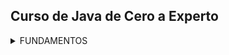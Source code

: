 ## Curso de Java de Cero a Experto
<details>
  <summary>FUNDAMENTOS</summary>

  <details>
      <summary>Sección 02: Introducción a Java</summary>

  * [V02_PDF - Introducción](seccion02/01-01-00-IntroduccionJava-UJ.pdf)
  * [V03_PDF - ¿Qué es el JDK de Java](seccion02/01-02-00-JDKJava-UJ.pdf)
  * [V04_PDF - Intalación deL JDK de Java](seccion02/01-03-00-InstalacionJDK-UJ.pdf)
  * [V05_PDF - ¿Qué es un IDE](seccion02/01-04-00-IDE-Java-UJ.pdf)
  * [V06_PDF - Instalación de IntelliJ IDEAS](seccion02/01-05-00-InstalacionIntelliJ-UJ.pdf)
  * [V07_PDF - Hola Mundo con Java](seccion02/01-06-00-HolaMundoJava-UJ.pdf)
  * [V08 - __****EJEMPLO****__: Hola Mundo](seccion02/V08-Ejemplo_de_Hola_Mundo_con_Java/)
  > 📋 **EJERCICIO**
  > - Se solicita crear una nueva clase llamada "Presentate.java" en la cual 
  >  deberás hacer lo siguiente:
  > - Agregar el método main (Atajo: psvm + tab).
  > - Mostrar en la consola la siguiente información. Se debe usar un método 
  >  "println" para cada elemento a mostrar.
  > - Nombre Completo
  > - Edad
  > - País
  >   - [Mi solución](seccion02/V09-Reto-Practico)
  >   - V10 - Solución Presentate con Java
  >   - [PDF](seccion02/V10-Solucion_presentate_con_Java/01-09-00-Solucion-Presentate-UJ.pdf)
  >   - [Solución, Presentate.java](seccion02/V10-Solucion_presentate_con_Java/01-09-00-Solucion-Presentate-UJ.java)

  * [V11_PDF - Instalación de Apache NetBeans](seccion02/01-10-00-InstalacionApacheNetbeans-UJ.pdf)
  </details>

  <details>
    <summary>Sección 03: Variables en Java</summary>

  * [V13_PDF - Variables en Java](seccion03/02-01-00-VariablesJava-UJ.pdf)
  * V14_PDF - Variables en Java
      * [PDF - Variables](seccion03/02-02-00-EjemploVariables-UJ.pdf) 
      * [Variables.java](seccion03/Variables/src/Variables.java) 
  * [V15_PDF - Manejo de Memoria en Java](seccion03/02-03-00-ManejoMemoria-UJ.pdf)
  * [V16_PDF - Guia Manejo de Memoria](seccion03/02-04-00-DetalleLibro-UJ.pdf)
  > 📋 **EJERCICIO**
  > - V17 - Reto practico, Detalle de una persona
  >   Se solicita crear una clase llamada DetallePersona.java que realice lo siguiente:
  > - Debe declarar las siguientes variables y deberás asignar los valores que correspondan, 
  >   además de seleccionar el tipo de dato adecuado para cada variable:
  >  - Nombre Completo
  >  - Edad
  >  - Altura (En metros)
  >  - País de Origen
  >  - Indicar si es casado o soltero con sólo caracter, **EJEMPLO**: 'C'-Casado, 'S'-Soltero.
  >   * [Mi solución](seccion03/Variables/src/RetoDetallePersona.java)
  >   * [Solución, DetallePersona.java](seccion03/Variables/src/DetallePersona.java) 
  >   * [PDF - Solución](seccion03/02-06-00-Solucion-DetallePersona-UJ.pdf)

  * [V19_PDF - Tipos de Datos en Java - parte 1](seccion03/02-07-00-TiposDatosJava-parte1-UJ.pdf)
    * [TiposDatosParte1.java](seccion03/Variables/src/TiposDatosParte1.java)    
    * [V20 - TiposDatosParte2.java](seccion03/Variables/src/TiposDatosParte2.java)    
  * [V21_PDF - Reglas de Nombres de Variables en Java](seccion03/02-09-00-ReglasNombresVariables-UJ.pdf)   
  * [V22 - **EJEMPLO** de Reglas de Nombres de Variables ReglaNombresVariables.java](seccion03/Variables/src/ReglasNombresVariables.java)
  > 📋 **EJERCICIO**
  > - Reto, Detalle de una Tienda en Línea
  >   En el siguiente reto debe crear varias variables para almacenar el detall de un 
  >   producto de una tienda en línea.
  >   El detall a almacener del producto es el siguiente:
  > - Nombre del Producto
  > - Precio
  > - Cantidad disponible
  > - Indicar si está disponible para la venta
  > - Deben asignar valores de prueba a cada variable, escoger el nombre de cada variable 
  >   aplicando las
  >   buenas prácticas de Java y mandar a imprimir el valor de cada variable.
  > - Finalmente deben modificar el valor de cada variable con nuevos datos y mandar a 
  >   imprimir nuevamente el valor de cada variable y así comprobar que se modificaron 
  >   correctamente.
  >   * [Mi solución](seccion03/Variables/src/RetoTiendaEnLinea.java)
  >   * [V24 - Solución TiendaLinea.java](seccion03/Variables/src/TiendaLinea.java)
        
  * [V25_PDF - Tipo var en Java](seccion03/02-13-00-TipoVarJava-UJ.pdf)
    * [V26 - TipoVar.java](seccion03/Variables/src/TipoVar.java) 
  * [V27_PDF - Concatenación de cadenas](seccion03/02-15-00-ConcatenacionCadenasJava-UJ.pdf) 
    * [ConcatenacionCadenas.java](seccion03/Variables/src/ConcatenacionCadenas.java)
  * [V28_PDF - Constantes en Java](seccion03/02-16-00-ConstantesJava-UJ.pdf)
    * [Constantes.java](seccion03/Variables/src/Constantes.java)
  > 📋 **EJERCICIO**
  > - Reto, reserva de Hoteles
  >   Se les deja realizar el siguiente reto:
  > - Capturar el detall de la reservación de hoteles.
  > - Nombre de cliente
  > - Días de estancia
  > - Tarifa Diaria
  > - Indicar si la habitación cuenta con vista al mar.
  > - Deben asginar valores iniciales y mandar a imprimir el valor de
  >   cada variable.
  > - Por último, se les pide modificar algunos valores de la reservación y mandar
  >   a imprir nuevamente cada variable para observar los cambios
  >   * [Mi solución](seccion03/Variables/src/RetoReservaHoteles.java) 
  >   * [V30 - Solución, ReservaHoteles.java](seccion03/Variables/src/ReservaHoteles.java)
          
  </details>

  <details>
    <summary>Sección 04: Manejo de Cadenas en Java</summary>

  * [V31_PDF - Manejo de Cadenas](seccion04/03-01-00-ManejoCadenas-UJ.pdf)  
  * [V32 - **EJEMPLO** de Cadenas](seccion04/Cadenas/src/Cadenas.java)
  * [V33_JPG - Manejo de índices de Cadenas](seccion04/jpg/V33_Manejo_de_indices_de_cadenas.jpg)
    * [indiceCadena.java](seccion04/Cadenas/src/IndicesCadena.java)
  * [V34_JPG - Inmutabilidad de Cadenas](seccion04/jpg/V34_inmutabilidad_cadenas.jpg)
    * [JPG - Al sobreescribir se crea un nueva referencia en memoria](seccion04/jpg/V34_2_inmutabilidad_cadenas.jpg)
    * [JPG - Los objetos siempre estan referenciados](seccion04/jpg/V34_3_inmutabilidad_cadenas.jpg)
    * [InmutabilidadCadenas.java](seccion04/Cadenas/src/InmutabilidadCadenas.java)
  * [V35_JPG - Comparación de Cadenas](seccion04/jpg/V35_1_Comparacion_de_cadeanas.jpg) 
  > 📋 **EJERCICIO**
  > * Hacer comparación entre objetos para saber si es la misma REFERENCIA o CONTENIDO del objeto
  > * [ComparacionCadenas.java](seccion04/Cadenas/src/ComparacionCadenas.java)
  * [V36 - Métodos de cadenas](seccion04/Cadenas/src/MetodosDeCadenas.java)
  * [V37_PDF - Subcadenas](seccion04/03-07-00-Subcadenas-UJ.pdf)
    * [ManejoSubcadenas.java](seccion04/Cadenas/src/ManejoSubcadenas.java)
  * [V38 - Busqueda de Subcadenas](seccion04/Cadenas/src/BusquedaSubcadenas.java)
  * [V39 - Reemplazar subcadenas](seccion04/Cadenas/src/ReemplazarSubcadenas.java)
  * [V40_PDF - Más de concatenación de cadenas](seccion04/03-10-00-MasConcatenacionCadenas-UJ.pdf)
    * [MasConcatenacionCadenas.java](seccion04/Cadenas/src/MasConcatenacionCadenas.java)
      * Método "Concat"
      * Método "StringBuilder"
      * Método "StringBuffer"
      * Método "Join"
  * [V41 - Caracteres Especiales](seccion04/Cadenas/src/CaracteresEspeciales.java)
   
  > 📋 **EJERCICIO**
  > V42 - Reto Generador de Email
  >  * [JPG - Normalizar los datos](seccion04/jpg/V42_1_Generador_de_Email.jpg)
  >  * [JPG - Resultado](seccion04/jpg/V42_2_Resultado.jpg)
  >  * [JPG - Resultado en consola](seccion04/jpg/V42_3_Resultado_por_consola.jpg)
  >    * [Mi Solución](seccion04/Cadenas/src/RetoGeneradorEmail.java)
  >    * [V43 - Solución, GeneradorEmail.java](seccion04/Cadenas/src/GeneradorEmails.java)
  </details>

  <details>
    <summary>Sección 05: Entrada de Datos por Consola</summary>

  * [V44_PDF - Clase Scanner y Entrada de datos](seccion05/04-01-00-ClaseScannerEntradaDatos-UJ.pdf)
    * [JPG - Leer datos por consola](seccion05/jpg/V44_Leer_datos_por_consola.jpg)
    * [ManejoConsola.java](seccion05/ManejoConsola/src/ManejoConsola.java)
  * [V45 - Leer tipo de Datos](seccion05/ManejoConsola/src/LeerTiposDatos.java)
    ```java
      /* nextLine(), nextDouble(), etc. Al finalizar tenesmo que consumir el 
        caracter de salto de linea
      */
      var edad = consola.nextInt();
      var altura = consola.nextDouble();
      consola.nextLine(); // Para consumir el caracter de salto de linea
      var nombre = consola.nextLine(); // 
    ```
  * [V46_PDF - Conversión de tipos de Datos por Consola](seccion05/04-03-00-ConversionTiposDatosConsola-UJ.pdf)
    * [ConversionTipos.java](seccion05/ManejoConsola/src/ConversionTiposDeDatos.java)
  * [V47 - **EJEMPLO** Sistema de Empleados](seccion05/jpg/V47_Sistema_de_Empleados.jpg)
    * [SistemaEmpleados.java](seccion05/ManejoConsola/src/SistemaEmpleados.java)
    ```java
      // Formato de 3 decimales
      System.out.printf("\tSalarios: $ %.3f%n", salarioEmpleado);
    ``` 
  > 📋 **EJERCICIO**
  > * [V48_JPG - Reto, proyecto Recetas de Cocina](seccion05/jpg/V48_Reto_reseta_de_cocina.jpg)
  >   * [JPG - resultado](seccion05/jpg/V48_Reto_Salida_reseta_de_cocina.jpg)
  >   * [Mi resolución](seccion05/ManejoConsola/src/RetoRecetasCocina.java)
  >   * [V49 - Solución - RecetasCocina.java](seccion05/ManejoConsola/src/RecetasCocina.java)
  * [V50_PDF - Números Aleatorios - Clase Random](seccion05/04-07-00-NumerosAleatorios-UJ.pdf)
      * [JPG - Números Aleatorios](seccion05/jpg/V50_Numeros_Aleatorios.jpg)
      * [NumerosAleatorios.java](seccion05/ManejoConsola/src/NumerosAleatorios.java)
      ```java
      import java.util.Random;
      // main....
      var random = new Random();
      ``` 
  * [V51_PDF - Formato de cadenas](seccion05/04-08-00-FormatoCadenas-UJ.pdf)
    * [FormateoCadenas.java](seccion05/ManejoConsola/src/FormateoCadenas.java)
    * [V52_2 - FormateoCadenasParte2.java](seccion05/ManejoConsola/src/FormateoCadenasParte2.java)
  > 📋 **EJERCICIO**
  > * [V53_JPG - Reto, Generar un ID Único](seccion05/jpg/V53_Reto_Generar_ID_Unico.jpg)
  > * [JPG - Salida por consola](seccion05/jpg/V53_SalidaConsola_Reto_Generar_ID_Unico.jpg)
  >   * [Mi resulución](seccion05/ManejoConsola/src/RetoGenerarIdUnico.java)
  >   * [V54 - Solución, GenerarIdUnico.java](seccion05/ManejoConsola/src/GenerarIdUnico.java)
  </details>

  <details>
    <summary>Sección 06: Operadores en Java</summary>

  * [V55_PDF - Operadores](seccion06/05-01-00-Operadores-UJ.pdf)
  * [V56 - Operadores Aritméticos](seccion06/Operadores/src/OperadoresAritmeticos.java)
  * [V57 - Operadores Unarios](seccion06/Operadores/src/OperadoresUnarios.java)
  * [V58 - Operadores de Asignación Simple y Compuestos](seccion06/Operadores/src/OperadoresAsignacion.java)
  * [V59 - Operadores de Comparación o Relacionales](seccion06/Operadores/src/OperadoresComparacion.java)
  * [V60 - Operadores Lógico AND](seccion06/Operadores/src/OperadorAnd.java)
  * [V61 - Operador Lógico OR](seccion06/Operadores/src/OperadorOr.java)
  * [V62 - Operador Lógico NOT](seccion06/Operadores/src/OperadorNot.java)
  
  > 📋 **EJERCICIO**
  > * [V63_JPG - **EJEMPLO**, Valor dentro de un Rango](seccion06/jpg/V63_Ejemplo_Valor_fuera_de_rango.jpg)
  >   * [V63 - ValorDentroRango.java](seccion06/Operadores/src/ValorDentroRango.java)
  
  > 📋 **EJERCICIO**
  > * [V64_JPG - **EJEMPLO**, Tienda de descuento VIP](seccion06/jpg/V65_Ejemplo_tienda_descuento_vip.jpg)
  >   * [Mi resolución](seccion06/Operadores/src/RetoTiendaDescuentoVip.java)
  >   * [Solución, SistemaDescuentoVIP.java](seccion06/Operadores/src/SistemaDescuentosVIP.java)
  
  > 📋 **EJERCICIO**
  > * [V65_JPG - **EJEMPLO** Préstamo de libros](seccion06/jpg/V67_Ejemplo_Prestamo_libros.jpg)
  >   * [Mi resolución](seccion06/Operadores/src/RetoPrestamoLibros.java)
  >   * [Solución, SistemaPrestamoLibros.java](seccion06/Operadores/src/SistemaPrestamoLibros.java)
  
  > 📋 **EJERCICIO**
  > * [V66 - **EJEMPLO**, Valor Fuera de Rango con NOT](seccion06/Operadores/src/RangoVariable.java)
  
  > 📋 **EJERCICIO**
  > * [V67_JPG - **EJEMPLO**, Ticket de Venta](seccion06/jpg/V67_Generar_Ticket_de_Venta.jpg)
  >   * [Solución RetoTicketVenta.java](seccion06/Operadores/src/RetoTicketVenta.java)
  * [V68 - **EJEMPLO**, Ticket de venta con descuento](seccion06/Operadores/src/TicketVentaDescuento.java)
  
  > 📋 **EJERCICIO**
  > * [V69_JPG - Reto, Sistema de autenticación](seccion06/jpg/V69_Sistema_autenticacion.jpg)
  > * [JPG - Muestra de consola](seccion06/jpg/V69_consola_Sistema_autenticacion.jpg)
  >   * [Mi resolución](seccion06/Operadores/src/RetoSistemaAutenticacion.java)
  >   * [V70 - Solución, SistemaAutenticacion.java](seccion06/Operadores/src/SistemaAutenticacion.java)
  
  > 📋 **EJERCICIO**
  > * [V71_JPG - Reto, Cáculo del Área y perimetro de un Rectangulo](seccion06/jpg/V71_Reto_Calculo_del_area_de_un_rectangulo.jpg)
  >   * [Mi Solución](seccion06/Operadores/src/RetoCalularAreaRectangulo.java)
  >   * [V72 - Solución, CalculoAreaRectangulo.java ](seccion06/Operadores/src/CalculoAreaRectangulo.java)
  * [V73_PDF - Presedencia de operadores](seccion06/05-19-00-PrecedenciaOperadores-UJ.pdf)
    * [PresedenciaOperadores.java](seccion06/Operadores/src/PrecedenciaOperadores.java)
  </details>

  <details>
    <summary>Sección 07: Sentencias de decisión</summary>

  * [V74_PDF - Sentecias de Decisión](seccion07/06-01-00-SentenciasDecision-UJ.pdf)
  * [V75_JPG - Diagrama de flujo](seccion07/jpg/V75_Diagrama_de_Flujo.jpg)
    * [JPG - Diagrama de flujo Sentencia IF](seccion07/jpg/V75_Diagrama_de_Flujo_IF.jpg)
  * [V76 - Sentencia IF](seccion07/SentenciasDecision/src/SentenciaIf.java)
  * [V77 - Sentencia if-else](seccion07/SentenciasDecision/src/SentenciaIfElse.java)
  * [V78 - Sentencia if-else if-else](seccion07/SentenciasDecision/src/SentenciaIfElseIf.java)
  * [V79 - Modo Debug (ejecución paso a paso) en Intellij IDEA](seccion07/V79/)
    * [1ro - Crear punto de rotura](seccion07/V79/V79_1.jpg)
    * [2do - Click derecho y ejecutar modo Debug](seccion07/V79/V79_2.jpg)
    * [3ro - Ejecutar paso a paso](seccion07/V79/V79_3.jpg)
  
  > 📋 **EJERCICIO**
  > * [V80_JPG - **EJEMPLO**, Valor Positivo](seccion07/jpg/V80.jpg)
  >  * [ValorPositivo.java](seccion07/SentenciasDecision/src/ValorPositivo.java)
  
  > 📋 **EJERCICIO**
  > * [V81_JPG - Reto, Tienda en Línea con Descuento](seccion07/jpg/V81.jpg)
  > * [App_JPG](seccion07/jpg/V81_1.jpg)
  >   * [Mi solución](seccion07/SentenciasDecision/src/TiendaEnLineaConDescuento.java)
  >   * [V82 - Solución, TienedaEnLlinea.java](seccion07/SentenciasDecision/src/TiendaEnLinea.java)
  
  > 📋 **EJERCICIO**
  > * [V83_JPG - **EJEMPLO**, Sistema bancario](seccion07/jpg/V83_1.jpg)
  > * [SistemaBancario.java (menú con if con lógica inversa)](seccion07/SentenciasDecision/src/SistemaBancario.java)
  
  > 📋 **EJERCICIO**
  > * [V84_JPG - Ejmeplo, Casa de los espejo (operador NOT y lógica inversa)](seccion07/jpg/V84.jpg)
  > * [**EJEMPLO**, CasaDeLosEspejos.java](seccion07/SentenciasDecision/src/CasaDeLosEspejos.java)
  * [V85_PDF - Operador Ternario simple y anidado](seccion07/06-12-00-OperadorTernario-UJ.pdf)
    * [OperadorTernario.java](seccion07/SentenciasDecision/src/OperadorTernario.java)
  
  > 📋 **EJERCICIO**
  > * [V86_JPG - Aplicación Salud y Fitnes](seccion07/jpg/V86.jpg)
  >   * [Mi solución](seccion07/SentenciasDecision/src/RetoAplicacionSaludFitnes.java)
  >   * [Solución, SaludYFitness](seccion07/SentenciasDecision/src/SaludYFitness.java)
  
  > 📋 **EJERCICIO**
  > * [V87_JPG - Reto, Sistema Reserva Hotel](seccion07/jpg/V87.jpg)
  > * [JPG - App por consola](seccion07/jpg/V87_2.jpg)
  >   * [Mi solución](seccion07/SentenciasDecision/src/RetoSistemaResrvaHotel.java)
  >   * [V88 - Solución, SistemaReservaHotel.java](seccion07/SentenciasDecision/src/SistemaReservaHotel.java)
  
  > 📋 **EJERCICIO**
  > * [V89_JPG - Reto, El mayor de 2 números](seccion07/jpg/V89.jpg)
  >   * [Mi solución](seccion07/SentenciasDecision/src/RetoElMayorDeDosNumeros.java)
  >   * [V89 - Solución, MayorDeDosNumeros.java](seccion07/SentenciasDecision/src/MayorDeDosNumeros.java)
  
  > 📋 **EJERCICIO**
  > * [V91_JPG - Reto, Identificar la estación de año](seccion07/jpg/V91.jpg)
  >   * [Mi solución](seccion07/SentenciasDecision/src/RetoIdentificarEstacionAnio.java)
  >   * [V92 Solución, EstacionAnio.java](seccion07/SentenciasDecision/src/EstacionAnio.java)
  * [V93_PDF Sentencia Switch](seccion07/06-20-00-SentenciasSwitch-UJ.pdf)
    * [V94 - **EJEMPLO** DiaSemana.java](seccion07/SentenciasDecision/src/DiaSemana.java)
  * [V95 - Sentencia Switch mejorado - **EJEMPLO** mejorado DiaSemana.java](seccion07/SentenciasDecision/src/DiaSemanaMejorado.java)
  * [V96 - Ejercicio Estación del año con Swhtch mejorado](seccion07/SentenciasDecision/src/EstacionAnioSwitchMejorado.java)
  
  > 📋 **EJERCICIO**
  > * [V97_1_JPG - Reto, Sistema de calificaciones](seccion07/jpg/V97_1.jpg)
  > * [V97_2_JPG](seccion07/jpg/V97_2.jpg)
  >   * [Mi Solución](seccion07/SentenciasDecision/src/RetoSistemaCalificaciones.java)
  >   * [V98 - Solución SistemaCalificaciones.java](seccion07/SentenciasDecision/src/SistemaCalificaciones.java)
  
  > 📋 **EJERCICIO**
  > * [V99_JPG Reto, Sistema de Envíos](seccion07/jpg/V99_1.jpg)
  > * [App_JPG](seccion07/jpg/V99_2.jpg)
  >   * [Mi solución RetosSistemaEnvio.java (usando ELSE IF)](seccion07/SentenciasDecision/src/RetoSistemaEnvios.java)
  >   * [V100 - Solución, SistemaEnvios.java (Usando Switch Yield)](seccion07/SentenciasDecision/src/SistemaEnvios.java)
  
  > 📋 **EJERCICIO**
  > * [V101_JPG - Reto, Sistema de autenticación con Switch + Else If + Yield](seccion07/jpg/101.jpg)
  >   * [Mi solución](seccion07/SentenciasDecision/src/RetoSistemaAutenticacion.java)
  >   * [V102 - Solución SistemaAutenticacion.java](seccion07/SentenciasDecision/src/SistemaAutenticacion.java)
  </details>

  <details>
    <summary>Sección 08: Ciclos/Bucles</summary>

  * [V1303_PDF - Ciclos/Bucles](seccion08/07-01-00-Ciclos-Java-UJ.pdf)
  * [V104 - CicloWhile](seccion08/Ciclos/src/CicloWhile.java)
  
  > 📋 **EJERCICIO**
  > * [V105 - Ejecución paso a paso](https://www.udemy.com/course/universidad-java-especialista-en-java-desde-cero-a-master/learn/lecture/44838681#overview)
  * [V106 - **EJEMPLO** imprimir números pares](seccion08/Ciclos/src/NumerosPares.java)
  * [V107_JPG - Do-While](seccion08/jpg/107.jpg)
    * [CicloDoWhile.java](seccion08/Ciclos/src/CicloDoWhile.java)
  
  > 📋 **EJERCICIO**
  > * Imprimir los números del 10 a al 1
  > * [V108 - Ejercicio](seccion08/Ciclos/src/NumerosInversos.java)
  
  > 📋 **EJERCICIO**
  >  * Imprimir los números impares del 0 al 20
  > * [V109 - Números impares](seccion08/Ciclos/src/NumerosImpares.java)
    
  * [V110_JPG - Ciclo For](seccion08/jpg/110.jpg)
    * [V110_2_JPG - **EJEMPLO**](seccion08/jpg/111.jpg)
  * [V111 - CicloFor.java]()
  
  > 📋 **EJERCICIO**
  > * Ejercicio, imprimir los números pares del 1 al 20
  >   con un Ciclo For
  > * [V112 - NumerosParesConFor.java](seccion08/Ciclos/src/NumerosParesConFor.java)
  
  > 📋 **EJERCICIO** 
  > * [V113_JPG - Ejercicio Números acumulativos](seccion08/jpg/113.jpg)
  > * [SumaAcumulativa.java](seccion08/Ciclos/src/SumaAcumulativa.java)
  * [V114 - Menú SistemaAdministracionCuentas](seccion08/Ciclos/src/SistemaAdministracionCuentas.java)
  
  > 📋 **EJERCICIO**
  > * [V115_JPG - Reto, Menú de Cajero Automático](seccion08/jpg/115.jpg)
  > * [V115_1_JPG - Consultar Saldo](seccion08/jpg/115_1.jpg)
  > * [V115_2_JPG - Retirar dinero](seccion08/jpg/115_2.jpg)
  > * [V115_3_JPG - Dopoistar dinero](seccion08/jpg/115_3.jpg) 
  >   * [Mi solución](seccion08/Ciclos/src/RetoCajeroAutomatico.java)
  >   * [V116 - Solución Cajero Automático](seccion08/Ciclos/src/CajeroAutomatico.java)
  
  > 📋 **EJERCICIO**
  > * [V117_JPG - Reto, Calculadora](seccion08/jpg/117.jpg)
  > * Crar una calculadora que:
  > * 1 Sume
  > * 2 Reste
  > * 3 Multiplique
  > * 4 Divide 
  >   * [Mi solución](seccion08/Ciclos/src/RetoCalculadora.java)
  >   * [V118 - Calculadora.java](seccion08/Ciclos/src/Calculadora.java)
  
  > 📋 **EJERCICIO**
  > * [V119_JPG - Reto, Validación de password](seccion08/jpg/119.jpg)
  >   * [Mi solución](seccion08/Ciclos/src/RetoValidacionPassword.java)
  >   * [V120 - ValidacionPassword](seccion08/Ciclos/src/ValidacionPassword.java)
  
  > 📋 **EJERCICIO**
  > * [V121_1_JPG - Reto, Juego de adivinanza](seccion08/jpg/121_1.jpg)
  >  * [JPG - Reto, Juego de adivinanza](seccion08/jpg/121_2.jpg)
  >   * [Mi Solución](seccion08/Ciclos/src/RetoJuegoAdivinanza.java)
  >   * [V122 - Solución, JuegoAdivinanzas.java](seccion08/Ciclos/src/JuegoAdivinanzas.java)
  
  > 📋 **EJERCICIO**
  > * [V123 - **EJEMPLO**, dibujar un triangulo con ateriscos]()

  >  ```
  >       *
  >      ***
  >     *****
  >    *******
  >  ```
  >   * [Mi solución](seccion08/Ciclos/src/RetoDibujaTriangulo.java)
  * [V124 - Palabra Break y Continue](seccion08/07-22-00-BreakContinue-Java-UJ.pdf)
  * [V187 - Función Lambda](seccion13/TemasAvanzados/src/colecciones/FuncionesLambda.java)
  </details>

  <details>
    <summary>Sección 09: Arreglos</summary>

  * [V125_PDF - Arreglos](seccion09/08-01-00-Arreglos-Java-UJ.pdf)
    ```java
      int[] nombreArreglo;
      nombreArreglo = new int[5];
    ``` 
  * [V126 - Arreglos.java](seccion09/Arreglos/src/Arreglos.java)
  * [V127 - Modifcar valores del arreglo](seccion09/Arreglos/src/ModificarArreglo.java)
  * [V128 - Leer los valores del arreglo](seccion09/Arreglos/src/LeerValoresArreglo.java)
  * [V129 - Sintaxis de arreglo simplificada](seccion09/Arreglos/src/SintaxisSimplificada.java)
  * [V130 - Iterar un Arreglo](seccion09/Arreglos/src/IterrarArreglo.java)
  * [V131 - Introducir Valores a un Arreglo](seccion09/Arreglos/src/IntroducirValoresArreglo.java)
  
  > 📋 **EJERCICIO**
  > * [V132 - Reto, Promedio de Calificaciones](seccion09/jpg/132.jpg)
  >   * [Mi solución](seccion09/Arreglos/src/RetoPromedioCalificaciones.java)
  >   * [V133 - PromedioCalificaciones.java](seccion09/Arreglos/src/PromedioCalificaciones.java)
  </details>

  <details>
    <summary>Sección 10: Matrices</summary>

  * [V134_JPG - Matrices](seccion10/jpg/134.jpg)
  * [V135 - Matrices](seccion10/Matrices/src/Matrices.java)
  * [V136 - Reocrrer una Matriz](seccion10/Matrices/src/RecorrerMatriz.java)
  * [V137 - Sintaxis simplificada](seccion10/Matrices/src/SintaxisSimplificada.java)
  * [V138 - Introducir Datos de forma Dinamica](seccion10/Matrices/src/IntroducirDatosDinamicamente.java)
  
  > 📋 **EJERCICIO**
  > * [V139 - Realizar la suma de una diagonal de una Matriz](seccion10/jpg/139.jpg)
  >   * [Mi solución](seccion10/Matrices/src/RetoSumaDiagonal.java)
  >   * [V140 - Solución](seccion10/Matrices/src/DiagonalMatriz.java)
  </details>

  <details>
    <summary>Sección 11: Funciones</summary>

  * [V141_JPG - Funciones](seccion11/jpg/141.jpg)
    <p>
      Una función es un bloque de código reutilizable, que realiza  una
      operación en particular.
      Puede tener parámetros de entrada y también puede devolver un valor de 
      Salida. (todo esto de manera opcional)
    </p>
  * [V142 - **EJEMPLO**, de Funciones](seccion11/Funciones/src/Funciones.java)
  * [V143 - **EJEMPLO**, Función sumar()](seccion11/Funciones/src/FuncionSumar.java)
  * [V144 - **EJEMPLO**, Función es Par](seccion11/Funciones/src/FuncionPar.java)
  * [V145_JPG - **EJEMPLO**, Función Recursiva](seccion11/jpg/145_1.jpg)
    1. [Una función que se llama a si misma](seccion11/jpg/145_2.jpg)
    2. [Debe avanzar hacia un caso base, de lo contrario caemos en ciclos infinitos.](seccion11/jpg/145_3.jpg)
 *  [V146 - **EJEMPLO**, imprimir del 1 al 5 con función recursiva](seccion11/Funciones/src/FuncionRecursiva.java)
  
  > 📋 **EJERCICIO**
  > * Calcular el factorial de un número entero positivo usando recursivida.
  > * [factorial(5) = 5 * 4 * 3 * 2 * 1 = 120](seccion11/Funciones/src/FuncionFactorial.java)

  > 📋 **EJERCICIO**
  > * Descripción: Sumar los números del 1 hasta n usando recursividad.
  > * [Ejemplo: suma(5) = 5 + 4 + 3 + 2 + 1 = 15](seccion11/Funciones/src/FuncionSumarNumeros.java)
  
  > 📋 **EJERCICIO**
  > * Descripción: Imprimir una cadena de texto al revés usando recursividad.
  > * [Ejemplo: invertir("hola") → "aloh"](seccion11/Funciones/src/FuncionRecursivaImprimirCadenaAlReves.java)

  * [V187 - Función Lambda](seccion13/TemasAvanzados/src/colecciones/FuncionesLambda.java)
  </details>

  #### Object - Manejo de Objetos

  <details>
    <summary>Sección 12: Clases y Objetos</summary>

  * [V147_JPG_1 - Clases y Objetos](seccion12/jpg/1.jpg)
    * [JPG - Ejemplo Objetos](seccion12/jpg/2.jpg)
    * [JPG - Elementos de una clase](seccion12/jpg/3.jpg)
    * [JPG - Diagrama de una Clase](seccion12/jpg/4.jpg)
  * [V148 - Creación de la Clase Persona](seccion12/Clases/src/Persona.java)
  * [V149 - Creación Objetoss de tipo Persona](seccion12/Clases/src/ObjetoPersona.java)
  * [V150_JPG - Creación Clase Aritmética](seccion12/jpg/5.jpg)
    * [Aritmetica.java](seccion12/Clases/src/Aritmetica.java)
  * [V151 - Contructores](seccion12/Clases/src/AritmeticaConConstructor.java)
    <p>
      El constructor se tiene que llamar al igual que la Clase.
      Puede recibir los parametros para la creación del Objeto.
    </p>
    <p>
      El constructor vacio es necesario crearlo si es que tenemos
      mas constructores que reciben parametros.
    </p>
    <p>
      Caso contrario si es que no existen constructores que reciben
      parametros, Java crea un constructor vacio de forma automatica.      
    </p> 
  * [V152 - Sobrecarga de constructores](seccion12/Clases/src/SobreCargaConstructores.java)
  * [V153 - Operador This](seccion12/Clases/src/OperadorThis.java)
    <p>
      El Operador This apunta al objeto que se esta ejecutando en el ese momento 
    </p> 
  * [V154_JPG - Pquetes](seccion12/jpg/6.jpg)
    <p>
      Los nombres de los paquetes van en minusculas, se unen las palbras con un guion bajo
    </p> 
    <p>
      pquete_ejemplo. Snake_case 
    </p> 
    <p>
      lso modificadores de acceso deben ser PUBLIC para poder ser utilizados
      en otros paquetes.
    </p> 
  * [aritmetica_paquete](seccion12/Clases/src/aritmetica_paquete/)
  * [prueba_paquete](seccion12/Clases/src/prueba_paquete/)
  * [V155_JPG - Encapsulamiento](seccion12/jpg/7.jpg)
    * [V155_JPG Encpasular en la clase Aritmetica](seccion12/jpg/8.jpg)
    * Uso de método Get y Set
  * [V156 Ejemplo encapsulamiento](seccion12/Clases/src/aritmetica_encapsulamiento/)
    * [prueba_encapsulamiento](seccion12/Clases/src/prueba_encapsulamiento/)
    * 
  > 📋 **EJERCICIO**
  > * Aplicar las mejoras vistas hasta el momento a la clase Persona
  > * [JPG_1 Reto](seccion12/jpg/9.jpg)
  > * [JPG_2 Digrama de encapsulamiento](seccion12/jpg/10.jpg)
  >   * [Mi solución](seccion12/Clases/src/reto/reto_persona/)
  >   * [V158 Solución](seccion12/Clases/src/reto/solucion_persona/)

  * [V159_JPG - Herencia](seccion12/jpg/11.jpg)
    * [JPG_2 - Herencia](seccion12/jpg/12.jpg)
    * [JPG_3 - Herencia](seccion12/jpg/13.jpg)
  * [V160 - Herencia Parte 1](seccion12/Clases/src/herencia/parte_1/)
    * [Animal.java](seccion12/Clases/src/herencia/parte_1/animales/Animal.java)
  * [V161 - Herencia Parte 2](seccion12/Clases/src/herencia/parte_2/)
    * [Animal.java](seccion12/Clases/src/herencia/parte_2/Animal.java)
  * [V162 - Sobreescritura de un método](seccion12/Clases/src/sobreescritura/parte_1/Animal.java)
  * [V163 - Sobreescritura palabra Super](seccion12/Clases/src/sobreescritura/parte_2/Animal.java)
  * [V164_JPG - Polimorfismo](seccion12/jpg/14.jpg)
    <p>
      Debe exister el concepto de herencia y sobreescritura para que pueda ser aplicado 
    </p> 
  * [V165 - Ejemplo de Polimorfismo](seccion12/Clases/src/polimorfismo/V165_ejemplo/Animal.java)
  > 📋 **EJERCICIO**
  > * [Ejemplo polimorfismo con calculo de áreas](seccion12/Clases/src/polimorfismo/ejemplo_1/)
  >   * [Clases padres e hijas](seccion12/Clases/src/polimorfismo/ejemplo_1/Figura.java)
  >   * [Aplicando polimorfismo](seccion12/Clases/src/polimorfismo/ejemplo_1/PruebaFigura.java)

  > 📋 **EJERCICIO**
  > * [Ejemplo con vehículos que aceleran](seccion12/Clases/src/polimorfismo/vehiculos/)
  >   * [Clases padres e hijas](seccion12/Clases/src/polimorfismo/vehiculos/Vehiculo.java)
  >   * [Aplicando polimorfismo](seccion12/Clases/src/polimorfismo/vehiculos/PruebaVehiculo.java)

  * [V166_JPG - Clase Object](seccion12/jpg/15.jpg)
    <p>
      Es la clase Padre de todas las Clases
    </p> 
  * [V167 - Método ToString](seccion12/Clases/src/metodo_tostring/)
    * [Persona.java](seccion12/Clases/src/metodo_tostring/Persona.java)
    * [PruebaPersona.java](seccion12/Clases/src/metodo_tostring/PruebaPersona.java)
  * [V168_JPG - Contexto Estático en la Clase](seccion12/jpg/16.jpg)
    * [Ejemplo_JPG](seccion12/jpg/17.jpg)
  * [V169 - Ejemplo de un contexto estático en una Clase](seccion12/Clases/src/contexta_estatico/)
    * [Persona.java](seccion12/Clases/src/contexta_estatico/Persona.java)
    * [PruebaPersona.java](seccion12/Clases/src/contexta_estatico/PruebaPersona.java)

  > 📋 **EJERCICIO**
  > * [V170 - Ejemplo Id Único usando un atributo estático](seccion12/Clases/src/ejemplo_estatico/)
  >   * [Persona.java](seccion12/Clases/src/ejemplo_estatico/Persona.java)
  >   * [PruebaPersona.java](seccion12/Clases/src/ejemplo_estatico/PruebaPersona.java)

  * [V171 - Métodos estáticos](seccion12/Clases/src/metodo_estatico/)
    * [Persona.java](seccion12/Clases/src/metodo_estatico/Persona.java)
    * [PruebaPersona.java](seccion12/Clases/src/metodo_estatico/PruebaPersona.java)

  > 📋 **EJERCICIO**
  > * Proyecto sistema de Ventas
  > * [V172_JPG_1](seccion12/jpg/18.jpg)
  > * [V172_JPG_2](seccion12/jpg/19.jpg)
  > * [V173 - Sistema de Ventas](seccion12/Clases/src/sistema_ventas/)
  >   * [Productos.java](seccion12/Clases/src/sistema_ventas/Producto.java)
  >   * [Orden.java](seccion12/Clases/src/sistema_ventas/Orden.java)
  >   * [PruebaVentas.java](seccion12/Clases/src/sistema_ventas/PruebaVentas.java)
  >   * [V174 - Orden.java]()
  </details>

  <details>
    <summary>Sección 13: Temas Avanzados</summary>

  * [V177 - Argumentos Variables](seccion13/TemasAvanzados/src/V177_ArgumentosVariables.java)
  * [V178 - Ciclo ForEach](seccion13/TemasAvanzados/src/V178_CicloForEach.java)
  * [V179_JPG - Clases Abstractas](seccion13/TemasAvanzados/src/V179_clases_abstractas/ClaseAbstracta.java)
  * [V180_JPG_1 - Interfaces](seccion13/JPG/2.jpg)
    * [JPG_2 - Interfaces](seccion13/JPG/3.jpg)
    <p>
      Se utilizan para estanderizar el comportamiento de nuestro código.
      Al generar la interfaces, estamos obligados a aplicar la implemetación de los métodos difinidos
      en la interface a diferencia de las clases Abstractas que ellas se enfoncan en abstraer características
      en común entre las clases y sus hijas
    </p>
  * [Interface Traductor.java](seccion13/TemasAvanzados/src/V180_interfaces/Traductor.java)
  * [V181_JPG - JavaBeans](seccion13/JPG/4.jpg)
    <p> 
      Es un estandar para que otros freamworks puedan instanciar objetos de la clase
    <p> 
  * [Persona.java](seccion13/TemasAvanzados/src/V181_JavaBeans.java)
  * [V182 - Excepeciones.java (Try Catch)](seccion13/TemasAvanzados/src/Excepciones.java)
   
  > 📋 **EJERCICIO**
  > * [Manejo de Excepciones](seccion13/TemasAvanzados/src/excepciones/)
  >   * [Aritmetica.java](seccion13/TemasAvanzados/src/excepciones/Aritmetica.java) 
  >   * [PruebaAritmetica.java](seccion13/TemasAvanzados/src/excepciones/PruebaAritmetica.java)
  * [V184_JPG - colecciones](seccion13/JPG/5.jpg)
    * [V185 - Listas](seccion13/TemasAvanzados/src/colecciones/Listas.java)
    * [V186 - Especificar el tipo de dato](seccion13/TemasAvanzados/src/colecciones/ListasConTipoDeDato.java)
    * [V187 - Funciones Lambda](seccion13/TemasAvanzados/src/colecciones/FuncionesLambda.java)
    * [V188 - Arrays List y Métodos de Referencia](seccion13/TemasAvanzados/src/colecciones/MetodosReferencia.java)
    * [V189 - Sets (Evita elementos duplicados)](seccion13/TemasAvanzados/src/colecciones/Sets.java)
    * [V190 - Mapas (diccionarios)](seccion13/TemasAvanzados/src/colecciones/Mapa.java)

  > 📋 **EJERCICIO**
  > * [V191_JPG - Ejercicio Máquina de Snacks](seccion13/JPG/6.jpg)
  >   * [JPG_2 - Salida por consola](seccion13/JPG/7.jpg)
  >   * [PROYECTO](seccion13/TemasAvanzados/src/maquina_snacks/)
  >   * [Snack.java](seccion13/TemasAvanzados/src/maquina_snacks/Snack.java)
  >   * [Snacks.java](seccion13/TemasAvanzados/src/maquina_snacks/Snacks.java)
  >   * [MaquinaSnack.java](seccion13/TemasAvanzados/src/maquina_snacks/MaquinaSnacks.java)
  </details>
  
  <details>
    <summary>Sección 14: Manejo de Archivos</summary>

  * [V198 - Crear un archivo](seccion14/ManejoArchivos/src/archivos/CrearArchivo.java)
  * [V199 - Leer un archivo](seccion14/ManejoArchivos/src/archivos/LeerArchivo.java)
  * [V200 - Leer un archivo línea a línea](seccion14/ManejoArchivos/src/archivos/LeerArchivo.java)
  * [V200 - Leer un archivo entero](seccion14/ManejoArchivos/src/archivos/LeerArchivoEntero.java)
  * [V201 - Escrobor un archivo](seccion14/ManejoArchivos/src/archivos/AgregarContenidoArchivo.java)

  > 📋 **EJEMPLO**
  > * [V202 - Maquina de Snack con manejo de Archivos](seccion14/ManejoArchivos/src/maquina_snacks_archivos//) 
  >   * [JPG - Arquitectura multicapas](seccion14/JPG/1.jpg)
  >     * capa/paquete - presentación
  >     * capa/paquete - servicio
  >     * capa/paquete - dominio
  >   * [V204 - Interface - IServicioSnacks.java](seccion14/ManejoArchivos/src/maquina_snacks_archivos/servicio/IServicioSnacks.java)
  >   * [V204 - ServicioSnacksLista.java](seccion14/ManejoArchivos/src/maquina_snacks_archivos/servicio/ServicioSnacksLista.java)
  >   * [V204 - Snack.java](seccion14/ManejoArchivos/src/maquina_snacks_archivos/dominio/Snack.java)
  >   * [V204 - MaquinaSnaks.java](seccion14/ManejoArchivos/src/maquina_snacks_archivos/presentacion/MaquinaSnacks.java)
  >   * [V205 - ServicioSnacksArchivos.java](seccion14/ManejoArchivos/src/maquina_snacks_archivos/servicio/ServiciosSnacksArchivos.java)
  >   * [V206 - Método Agregar/cargarSnacksInciales()](seccion14/ManejoArchivos/src/maquina_snacks_archivos/servicio/ServiciosSnacksArchivos.java)
  >   * [V207 - Método Escribir Snacks](seccion14/ManejoArchivos/src/maquina_snacks_archivos/servicio/ServiciosSnacksArchivos.java)
  >   * [V208 - Método Obtener Snacks desde el archivo](seccion14/ManejoArchivos/src/maquina_snacks_archivos/servicio/ServiciosSnacksArchivos.java)
  >   * [V209 - Método Mostrar Snacks](seccion14/ManejoArchivos/src/maquina_snacks_archivos/servicio/ServiciosSnacksArchivos.java)
  </details>

#### JDBC - Java Database Connectivity

  <details>
    <summary>Sección 15: Conexión a Base de Datos con JDBC y MySql</summary>

  * [V211_JPG_1 - Base de Datos ](seccion15/JPG/1.jpg)
  * [V211_JPG_2 - Múltiple conexiones ](seccion15/JPG/2.jpg)
  * [V211_JPG_3 - Structured Query Lnaguge](seccion15/JPG/3.jpg)
  * [V212_JPG_1 - Patrón de diseño DAO](seccion15/JPG/4.jpg)
  * [V213_WEB - Instalación de MySql Workbench](https://dev.mysql.com/downloads/workbench/)
    * [Querys para crear la base de datos](seccion15/SQL/querys.sql)
    * CREATE SCHEMA
    * CREATE TABLE
    * SELECT * FROM 
  * [V214 - CRUD: CREATE TABLE cliente](seccion15/SQL/querys.sql)
  * [V215 - CRUD: SELECT, INSERT](seccion15/SQL/querys.sql)
  * [V216 - CRUD: UPDATE](seccion15/SQL/querys.sql)
  * [V217 - Java Meaven, proyecto ZonaFit](seccion15/ZonaFit/src/main/)
    * [pom.xml - administra el proyecto y las librerias](seccion15/ZonaFit/pom.xml)
  * [V218 - Conexion.java Clase de Conexión a la Base de datos ](seccion15/ZonaFit/src/main/java/zona_fit/conexion/Conexion.java)
  * [V219 - Cliente.java, Clase de Dominio](seccion15/ZonaFit/src/main/java/zona_fit/dominio/Cliente.java)
  * [V220_JPG - Qué es un patrón de Diseño](seccion15/JPG/5.jpg)
    * [JPG - Patron de diseño DAO (Data Access Object)](seccion15/JPG/6.jpg)
  * [V221 - IClienteDAO ](seccion15/ZonaFit/src/main/java/zona_fit/datos/IClienteDAO.java)
    * [ClienteDAO.java ](seccion15/ZonaFit/src/main/java/zona_fit/datos/IClienteDAO.java)
  * [V222 - ListarClientes.java](seccion15/ZonaFit/src/main/java/zona_fit/datos/ClienteDAO.java)
  * [V223 - Prueba para listar Clientes](seccion15/ZonaFit/src/main/java/zona_fit/datos/ClienteDAO.java)
  * [V224 - Buscar Cliente por ID](seccion15/ZonaFit/src/main/java/zona_fit/datos/ClienteDAO.java)
  * [V225 - Agregar Cliente](seccion15/ZonaFit/src/main/java/zona_fit/datos/ClienteDAO.java)
  * [V226 - Prueba de Agregar Cliente](seccion15/ZonaFit/src/main/java/zona_fit/datos/ClienteDAO.java)
  * [V227 - Modificar Cliente](seccion15/ZonaFit/src/main/java/zona_fit/datos/ClienteDAO.java)
  * [V228 - Eliminar Cliente](seccion15/ZonaFit/src/main/java/zona_fit/datos/ClienteDAO.java)
  * [V229 - Resumen Patrón de Diseño DAO (Data Access Object)](seccion15/JPG/7.jpg)

  > 📋 **EJERCICIO**
  > * [V230 - Reto crar el menú de la App](seccion15/ZonaFit/src/main/java/zona_fit/presentacion/RetoZonaFitApp.java)
  >   * [V230 - Solución, menú](seccion15/ZonaFit/src/main/java/zona_fit/presentacion/ZonaFitApp.java)
  >   * [V231 - Solución, listar clientes](seccion15/ZonaFit/src/main/java/zona_fit/presentacion/ZonaFitApp.java)
  >   * [V232 - Solución, buscar clientes](seccion15/ZonaFit/src/main/java/zona_fit/presentacion/ZonaFitApp.java)
  >   * [V233 - Solución, Agregar clientes](seccion15/ZonaFit/src/main/java/zona_fit/presentacion/ZonaFitApp.java)
  >   * [V234 - Solución, Modificar clientes](seccion15/ZonaFit/src/main/java/zona_fit/presentacion/ZonaFitApp.java)
  >   * [V235 - Solución, Eliminar clientes](seccion15/ZonaFit/src/main/java/zona_fit/presentacion/ZonaFitApp.java)
  </details> 
  <details> 
    <summary>Sección 16: Spring y Spring Boot con MySql</summary>

  * [V237_JPG - Arquitectrua de la App Zona Fitt con Spring y Spring Boot](seccion16/JPG/1.jpg)
  * [V238_JPG - Spring Framework](seccion16/JPG/2.jpg)
    * [JPG - Spring Boot](seccion16/JPG/3.jpg)
  * [V239 - Creación Proyecto con Spring y Spring Boot](seccion16/zonaFitSpring/src/main/java/)
    * [https://start.spring.io/ - Spring Initializr](https://start.spring.io/)
    * [https://spring.io/](https://spring.io/)
      * Dependencia JPA SQL
      * MYSQL
      * LOMBOK (reduce el código repetitivo)
  * [V241 - Configuración Inicial del proyecto con Spring ](seccion16/zonaFitSpring/src/main/resources/application.properties)
    * [logback-spring.xml - Reduce los Logs de Spring en consola](seccion16/zonaFitSpring/src/main/resources/logback-spring.xml)
  * [V242_JPG - Arquitectura Spring](seccion16/JPG/1.jpg)
  * [v244 - Creación de la Clase de Entidad con JPA](seccion16/zonaFitSpring/src/main/java/gm/zona_fit/modelo/Cliente.java)
  * [V245 - Clase de Repositorio](seccion16/zonaFitSpring/src/main/java/gm/zona_fit/repositorio/IClienteRepositorio.java)
  * [v246 - Interface IClienteSiervicio](seccion16/zonaFitSpring/src/main/java/gm/zona_fit/servicio/IClienteServicio.java)
  * [v247 - ClienteServicio](seccion16/zonaFitSpring/src/main/java/gm/zona_fit/servicio/ClienteServicio.java)
  * [v249 - Clase de prensentación de la App](seccion16/zonaFitSpring/src/main/java/gm/zona_fit/ZonaFitApplication.java)
  * [v250 - Menú de la App](seccion16/zonaFitSpring/src/main/java/gm/zona_fit/ZonaFitApplication.java)
  </details> 

#### Aplicaciones de Escritorio
  
  <details> 
    <summary>Sección 17: Aplicaciones de Escritorio con Swing (GUI)</summary>
  
  * [V254 - Plugin para IDE Intellij IDEA -> swing ui]()
  * [V255_JPG - Swing GUI (Graphical User Interface)](seccion17/jpg/1.jpg)
    * [JPG - Componentes](seccion17/jpg/2.jpg)
  * [v256 - Crando la App con Swing](seccion17/Swing/src/main/java/)
    * [Clase del Panel](seccion17/Swing/src/main/java/Forma.java)
    * [Vista de la App](seccion17/Swing/src/main/java/Forma.form)
  * [V257 - FlatLag - Temas para la App](seccion17/Swing/pom.xml)
  * [V258 - Componentes de Texto de Swing](seccion17/Swing/src/main/java/)
  * [V259 - Reaccionar a Eventos con ActionListener](seccion17/Swing/src/main/java/)
    * [JPG - Como agregar Eventos](seccion17/jpg/3.jpg)

  > 📋 **EJERCICIO**
  > * [V261_JPG - Demo App de Login](seccion17/jpg/4.jpg)
  > * [V262 - Vista Login](seccion17/Swing/src/main/java/LoginForm.form)
  > * [V263 - Creación de los Objetos de la Vista Login](seccion17/Swing/src/main/java/LoginForm.java)
  > * [V264 - validación de Login](seccion17/Swing/src/main/java/LoginForm.java)

  > 📋 **EJERCICIO**
  > * [V265_JPG - App Zona Fit con Swing y Spring](seccion17/jpg/5.jpg)
  >   * [Proyecto con Spring y Swing](seccion17/zonaFitSwingSpring/)
  >   * [V266 - Formulario UI](seccion17/zonaFitSwingSpring/src/main/java/gm/zona_fit/gui/ZonaFitForma.form)
  >   * [V266 - Clase del Formulario UI](seccion17/zonaFitSwingSpring/src/main/java/gm/zona_fit/gui/ZonaFitForma.java)
  >   * [V267 - Ejecución inicial de la App](seccion17/zonaFitSwingSpring/src/main/java/gm/zona_fit/ZonaFitApp.java)
  >   * [V268 - Tema Oscuro](seccion17/zonaFitSwingSpring/src/main/java/gm/zona_fit/ZonaFitApp.java)
  >   * [V269 - Tabla listado Clientes](seccion17/zonaFitSwingSpring/src/main/java/gm/zona_fit/gui/)
  >     * Envolver la tabla dentro de un componente JScrollPane para que se muestre una barra de navegación
  >     * [JPG - Envolver la tabla en otro componente](seccion17/jpg/6.jpg)
  >     * [JPG - Envolver la tabla en otro componente](seccion17/jpg/7.jpg)
  >   * [V270 - Cabeceros de la Tabla](seccion17/zonaFitSwingSpring/src/main/java/gm/zona_fit/gui/)
  >     * [JPG - Activar Custom Create](seccion17/jpg/8.jpg)
  >   * [V271 - Listado de Clientes](seccion17/zonaFitSwingSpring/src/main/java/gm/zona_fit/gui/ZonaFitForma.java)
  >   * [V272 - Formulario para agregar registros](seccion17/zonaFitSwingSpring/src/main/java/gm/zona_fit/gui/)
  >   * [V273 - Método para agregar Clientes](seccion17/zonaFitSwingSpring/src/main/java/gm/zona_fit/gui/ZonaFitForma.java)
  >   * [V274 - Cargar 1 cliente en el formulario](seccion17/zonaFitSwingSpring/src/main/java/gm/zona_fit/gui/ZonaFitForma.java)
  >   * [V275 - Guardar el cliente modificado](seccion17/zonaFitSwingSpring/src/main/java/gm/zona_fit/gui/ZonaFitForma.java)
  >   * [V276 - Eliminar Cliente](seccion17/zonaFitSwingSpring/src/main/java/gm/zona_fit/gui/ZonaFitForma.java)
  >   * [V277 - Limpiar, no permitir multiple selección y edición en la tabla Cliente](seccion17/zonaFitSwingSpring/src/main/java/gm/zona_fit/gui/ZonaFitForma.java)
  </details> 

  <details> 
    <summary>Sección 18: Aplicación Web con JSF, PrimeFaces, Spring y MySql</summary>

  * [V278_JPG - resumen de los clientes visto](seccion18/JPG/1.jpg)
  * [V279_JPG - Introducción a HTML (Hypertext Markup Language)](seccion18/JPG/2.jpg)
    * [JPG - Secciones HTML](seccion18/JPG/3.jpg)
    * [JPG - Componentes HTML](seccion18/JPG/4.jpg)
  * [V280 - Hola Mundo con HTML](seccion18/HTML/src/main/resources/HolaMundo.html)
  * [V281 - Hipervinculos con HTML](seccion18/HTML/src/main/resources/index.html)
  * [V282 - Introducción a CSS](seccion18/JPG/5.jpg)
  * [V283 - Estilos en CSS en el mismo archivo](seccion18/HTML/src/main/resources/index.html)
  * [V284 - Archivos CSS externos](seccion18/HTML/src/main/resources/index.html)
    * [CSS - Archivos CSS externos](seccion18/HTML/src/main/resources/estilos.css)  
  * [V285 - Selectores CSS ](seccion18/HTML/src/main/resources/pagina2.html)
  * [V286_JPG - Introducción a JSF/PrimeFaces (Java Server Faces)](seccion18/JPG/6.jpg)
    * [JPG - HTTP HyperText Transfer Protocol ](seccion18/JPG/7.jpg)
    * [JPG - Petición GET HTTP ](seccion18/JPG/8.jpg)
    * [JPG - Petición POST HTTP ](seccion18/JPG/9.jpg)
    * [JPG - Servidor Tomcat ](seccion18/JPG/10.jpg)
    * [JPG - Patrón MVC ](seccion18/JPG/11.jpg)
  * [V287 - pom.xml - Dependencias para el Cliente Web](seccion18/ZonaFitWeb/pom.xml)
  * [V288_PDF - Modificaciones Librerias JSF](seccion18/15-11-00-MasModificacionesLibrerias-UJB.pdf)
  * [V289-PDF - Cración de la página incial - index.xhtml](seccion18/15-12-00-PaginaIndex-UJB.pdf)
    * [V289 - index.xhtml (respetar nombres de los directorios)](seccion18/ZonaFitWeb/src/main/resources/META-INF/resources/index.xhml)
  * [v290 - Aplicando estilos de PrimeFlex](seccion18/ZonaFitWeb/src/main/resources/META-INF/resources/index.xhtml)
  * [v291 - Patrón MVC con JSF, PrimeFace y Spring](seccion18/JPG/12.jpg)
  * [V292-PDF - Clase Index Controlador JSF](seccion18/15-15-00-IndexControlador-UJB.pdf)
    * [Clase Index Controlador JSF](seccion18/ZonaFitWeb/src/main/java/ZonaFit/ZonaFitWeb/controlador/IndexControlador.java)
  * [V293_PDF - Menú Inicial - Cargar Clientes con PrimeFaces y Spring](seccion18/15-16-00-MenuInicial-CargarDatos-UJB.pdf)
    * [Cargar lista de clientes - IndexControladro](seccion18/ZonaFitWeb/src/main/java/ZonaFit/ZonaFitWeb/controlador/IndexControlador.java)
    * [Cargar lista de clientes - Index](seccion18/ZonaFitWeb/src/main/resources/META-INF/resources/index.xhtml)
  * [V294_PDF - Componente DataTable](seccion18/15-17-00-DataTable-UJB.pdf)
    * [Componente DataTable](seccion18/ZonaFitWeb/src/main/resources/META-INF/resources/index.xhtml)
  * [V295_PDF - Listado de Clientes](seccion18/15-18-00-ListadoClientes-UJB.pdf)
    * [Listado de clientes](seccion18/ZonaFitWeb/src/main/resources/META-INF/resources/index.xhtml)
  * [V296_PDF - Agregar nuevo clientes](seccion18/15-19-00-AgregarCliente-UJB.pdf)
    * [Agregar cliente](seccion18/ZonaFitWeb/src/main/resources/META-INF/resources/index.xhtml)
    * [Método agregarCliente](seccion18/ZonaFitWeb/src/main/java/ZonaFit/ZonaFitWeb/controlador/IndexControlador.java)
  * [V297_PDF - Modal Agregar Cliente](seccion18/15-20-00-ModalAgregarCliente-UJB.pdf)
    * [Agregar cliente](seccion18/ZonaFitWeb/src/main/resources/META-INF/resources/index.xhtml)
    * [Método agregarCliente](seccion18/ZonaFitWeb/src/main/java/ZonaFit/ZonaFitWeb/controlador/IndexControlador.java)
  * [V298_PDF - Modal Agregar Clientes parte2](seccion18/15-21-00-ModalAgregar-parte2-UJB.pdf)
    * [Agregar cliente](seccion18/ZonaFitWeb/src/main/resources/META-INF/resources/index.xhtml)
    * [Método agregarCliente](seccion18/ZonaFitWeb/src/main/java/ZonaFit/ZonaFitWeb/controlador/IndexControlador.java)
  * [V299_PDF - Guardar Cliente](seccion18/15-22-00-GuardarAgregar-UJB.pdf)
    * [Guardar cliente](seccion18/ZonaFitWeb/src/main/resources/META-INF/resources/index.xhtml)
    * [Método agregarCliente](seccion18/ZonaFitWeb/src/main/java/ZonaFit/ZonaFitWeb/controlador/IndexControlador.java)
  * [V300_PDF - Modificar Cliente](seccion18/15-23-00-ModificarCliente-UJB.pdf)
    * [Modificar cliente](seccion18/ZonaFitWeb/src/main/resources/META-INF/resources/index.xhtml)
    * [Método modificar Cliente](seccion18/ZonaFitWeb/src/main/java/ZonaFit/ZonaFitWeb/controlador/IndexControlador.java)
    * [Método agregarCliente](seccion18/ZonaFitWeb/src/main/java/ZonaFit/ZonaFitWeb/controlador/IndexControlador.java)
  * [V301_PDF - Eliminar Cliente](seccion18/15-24-00-EliminarCliente-parte1-UJB.pdf)
    * [Eliminar cliente](seccion18/ZonaFitWeb/src/main/resources/META-INF/resources/index.xhtml)
    * [Método eliminar Cliente](seccion18/ZonaFitWeb/src/main/java/ZonaFit/ZonaFitWeb/controlador/IndexControlador.java)
  * [V302_PDF - Eliminar Cliente](seccion18/15-25-00-EliminarCliente-parte2-UJB.pdf)
    * [Eliminar cliente](seccion18/ZonaFitWeb/src/main/resources/META-INF/resources/index.xhtml)
    * [Método eliminar Cliente](seccion18/ZonaFitWeb/src/main/java/ZonaFit/ZonaFitWeb/controlador/IndexControlador.java)
  </details>
  
  <details>
    <summary>Sección 19: Sistema de Tareas con JavaFX y Spring Boot</summary>

  * [V303_JPG - Presentación de la App](seccion19/jpg/1.jpg)
  * [V304 - Proyecto Inicial de Sistema de Tareas con Spring](seccion19/tareas/src/main/resources/application.properties)
  * [V305 - Clase de Entidad Tarea con JPA](seccion19/tareas/src/main/java/gm/tareas/modelo/Tarea.java)
  * [V306 - Capa de repositorio Tareas Spring](seccion19/tareas/src/main/java/gm/tareas/repositorio/TareaRepositorio.java)
    * [Capa de Servicio con Spring](seccion19/tareas/src/main/java/gm/tareas/servicio/TareaServicio.java)
  * [V307 - Dependencias para JavaFX en pom.xml](seccion19/tareas/pom.xml)
    * [ index.fxml](seccion19/tareas/src/main/resources/templates/index.fxml)
    * [ indexControlador.java](seccion19/tareas/src/main/java/gm/tareas/controlador/IndexControlador.java)
  * [V308 - Integración de JavaFX con Spring](seccion19/tareas/src/main/)
    - Click derecho -> nuevo archivo de "JavaFx Application"
    - [JPG , Escenario, Escenas y componentes](seccion19/jpg/2.jpg)
    * [1ro TareaApplication.java](seccion19/tareas/src/main/java/gm/tareas/TareasApplication.java)
    * [2do SistemaTareasFx.java](seccion19/tareas/src/main/java/gm/tareas/presentacion/SistemaTareasFx.java)
    * [3ro index.fxml](seccion19/tareas/src/main/resources/templates/index.fxml)
  * [V309 - Tabla con JavaFx](seccion19/tareas/src/main/resources/templates/index.fxml)
    * Maquetado con SceneBuilder App
  * [V310 - Listado de Tareas Parte I con JavaFx y Spring](seccion19/tareas/src/main/java/gm/tareas/controlador/IndexControlador.java)
  * [V311 - Listado de Tareas Parte II con JavaFx y Spring](seccion19/tareas/src/main/java/gm/tareas/controlador/IndexControlador.java)
  * [V312 - Maquetado de formulario](seccion19/tareas/src/main/resources/templates/index.fxml)
  * [V313 - Agregar Tarea](seccion19/tareas/src/main/java/gm/tareas/controlador/IndexControlador.java)
  * [V314 - Modificar Tarea parte 1](seccion19/tareas/src/main/java/gm/tareas/controlador/IndexControlador.java)
  * [V315 - Modificar Tarea parte 2](seccion19/tareas/src/main/java/gm/tareas/controlador/IndexControlador.java)
  * [V316 - Eliminar Tarea](seccion19/tareas/src/main/java/gm/tareas/controlador/IndexControlador.java)
  </details>
  
  <details>
    <summary>Sección 20: Sistema de Empleados con JSP Y Spring Boot</summary>

  * [V318 - Dependencias necesarias](seccion20/empleados/pom.xml)
  * [V319 - Configuración del proyecto con Spring y JSPs](seccion20/empleados/src/main/resources/application.properties)
  * [V320 - Aplicación de Empleados - JSP inicial](seccion20/empleados/src/main/resources/application.properties)
    * [Vista de la App - Cramos un HTML para usar la ayuda del IDE y lo psamos .jsp](seccion20/empleados/src/main/webapp/)
  * [V321 - Clase de Entidad con JPA-Hibernate](seccion20/empleados/src/main/java/gm/empleados/modelo/Empleado.java)
  * [V322 - Capa de Servicio](seccion20/empleados/src/main/java/gm/empleados/servicio/EmpleadoServicio.java)
    * [EmpleadoRepositorio](seccion20/empleados/src/main/java/gm/empleados/repositorio/EmpleadoRepositorio.java)
  * [V323 - Patrón MVC](seccion20/img/1.jpg)
  * [V324 - Controlador Index con Spring y MVC](seccion20/empleados/src/main/java/gm/empleados/controlador/IndexControlador.java)
  * [V325 - Agregar Bootsrap al JSP](seccion20/empleados/src/main/webapp/WEB-INF/jsp/index.jsp)
  * [V326 - Agregar Menú de Navegacion con Bootstrap](seccion20/empleados/src/main/webapp/WEB-INF/jsp/index.jsp)
  * [V327  - Listado de Empleados con JSPs y Spring](seccion20/empleados/src/main/webapp/WEB-INF/jsp/index.jsp)
  * [V328 - Listado de Empleados - Parte2](seccion20/empleados/src/main/webapp/WEB-INF/jsp/index.jsp)
    * [Controlador](seccion20/empleados/src/main/java/gm/empleados/controlador/IndexControlador.java)
  * [V329 - Divideendo el Index](seccion20/empleados/src/main/webapp/WEB-INF/jsp/index.jsp)
  * [V330 - Agregar Empleado al Formulario](seccion20/empleados/src/main/webapp/WEB-INF/jsp/agregar.jsp)
  * [V331 - Controlador Agregar con Spring](seccion20/empleados/src/main/java/gm/empleados/controlador/IndexControlador.java)
    * [agregar.jsp](seccion20/empleados/src/main/webapp/WEB-INF/jsp/agregar.jsp)
  * [V332 - URLs Dinámicas](seccion20/empleados/src/main/webapp/WEB-INF/jsp/comunes/navegacion.jsp)
  * [V333 - Boton Editar](seccion20/empleados/src/main/webapp/WEB-INF/jsp/index.jsp)
  * [V334 - Editar Empleado](seccion20/empleados/src/main/java/gm/empleados/controlador/IndexControlador.java)
    * [editar.jsp](seccion20/empleados/src/main/webapp/WEB-INF/jsp/editar.jsp)
  * [V335 - Editar Empleado controlador](seccion20/empleados/src/main/java/gm/empleados/controlador/IndexControlador.java)
  * [V336 - Elimninar Empleado](seccion20/empleados/src/main/java/gm/empleados/controlador/IndexControlador.java)
    * [Boton](seccion20/empleados/src/main/webapp/WEB-INF/jsp/index.jsp)
  </details>
  
  <details>
    <summary>Sección 21: Agenda de Contactos con Thymeleaf y Spring Boot</summary>

  * [V338 - Creación del proyecto con Spring y Thymeleaf](seccion21/contactos/src/main/)
  * [V339 - Agregado de Bootstrap y Thymeleaf](seccion21/contactos/src/main/resources/templates/index.html)
  * [V340 - Clase de Entidad](seccion21/contactos/src/main/java/gm/contactos/modelo/Contacto.java)
  * [V341 - Capa de Servicio y Datos con Spring](seccion21/contactos/src/main/java/gm/contactos/servicio/ContactoServicio.java)
    * [ContactoRepositorio.java](seccion21/contactos/src/main/java/gm/contactos/repositorio/ContactoRepositorio.java)
  * 
  </details>

</details>